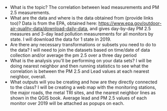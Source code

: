 
- What is the topic?
The correlation between lead measurements and PM 2.5 measurements.
- What are the data and where is the data obtained from (provide links too)?
Data is from the EPA, obtained here: https://www.epa.gov/outdoor-air-quality-data/download-daily-data, and gives day-by-day PM 2.5 measures and 3-day lead pollution measurements for all monitors by state. I will download the data for 1 state in 2019. 
- Are there any necessary transformations or subsets you need to do to the data?
I will need to join the datasets based on time/date of data collection and/or average the pm 2.5 over a three day period 
- What is the analysis you'll be performing on your data sets?
I will be doing nearest neighbor and then running statistics to see what the correlation is between the PM 2.5 and Lead values at each nearest neighbor, overall. 
- What outputs will you be creating and how are they directly connected to the class?
I will be creating a web map with the monitoring stations, the major roads, the metal TRI sites, and the nearest neighbor lines as shown in the QGIS book. Average lead and PM 2.5 values of each monitor over 2019 will be attached as popups on each.  
